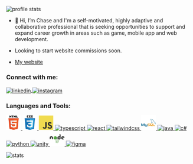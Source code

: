 <p align="left"> <img src="https://hit.yhype.me/github/profile?user_id=59696546" alt="profile stats" /> </p>

- 👋 Hi, I’m Chase and I'm a self-motivated, highly adaptive and collaborative professional that is seeking opportunities to support and expand career growth in areas such as game, mobile app and web development. 

- Looking to start website commissions soon.
- <p><a href="https://caa-v2.vercel.app/" target="_blank">My website</a></p>



 <h3 align="left">Connect with me:</h3>
<p align="left">
 <a href="https://linkedin.com/in/calbritton" target="_blank">
  <img align="center" src="https://raw.githubusercontent.com/rahuldkjain/github-profile-readme-generator/master/src/images/icons/Social/linked-in-alt.svg" alt="linkedin" height="30" width="40" />
 </a>
 <a href="https://instagram.com/caa.code" target="_blank">
  <img align="center" src="https://raw.githubusercontent.com/rahuldkjain/github-profile-readme-generator/master/src/images/icons/Social/instagram.svg" alt="instagram" height="30" width="40" />
 </a>
</p>

<h3 align="left">Languages and Tools:</h3>

<p align="left">
 <a href="https://www.w3.org/html/" target="_blank" rel="noreferrer"> 
  <img src="https://raw.githubusercontent.com/devicons/devicon/master/icons/html5/html5-original-wordmark.svg" alt="html5" width="40" height="40"/>
 </a> 
 <a href="https://www.w3schools.com/css/" target="_blank" rel="noreferrer">
  <img src="https://raw.githubusercontent.com/devicons/devicon/master/icons/css3/css3-original-wordmark.svg" alt="css3" width="40" height="40"/>
 </a> 
 <a href="https://developer.mozilla.org/en-US/docs/Web/JavaScript" target="_blank" rel="noreferrer">
  <img src="https://raw.githubusercontent.com/devicons/devicon/master/icons/javascript/javascript-original.svg" alt="javascript" width="40" height="40"/>
 </a> 
 <a href="https://developer.mozilla.org/en-US/docs/Glossary/TypeScript" target="_blank" rel="noreferrer">
  <img src="https://cdn.jsdelivr.net/gh/devicons/devicon@latest/icons/typescript/typescript-original.svg" alt="typescript" width="40" height="40"/>
 </a> 
 <a href="https://react.dev/" target="_blank" rel="noreferrer">
  <img src="https://cdn.jsdelivr.net/gh/devicons/devicon@latest/icons/react/react-original.svg" alt="react" width="40" height="40"/>
 </a> 
 <a href="https://tailwindcss.com/" target="_blank" rel="noreferrer">
  <img src="https://cdn.jsdelivr.net/gh/devicons/devicon@latest/icons/tailwindcss/tailwindcss-original.svg" alt="tailwindcss" width="40" height="40" />
 </a>
 <a href="https://www.mysql.com/" target="_blank" rel="noreferrer"> 
  <img src="https://raw.githubusercontent.com/devicons/devicon/master/icons/mysql/mysql-original-wordmark.svg" alt="mysql" width="40" height="40"/>
 </a>
 <a href="https://www.java.com" target="_blank" rel="noreferrer">
  <img src="https://cdn.jsdelivr.net/gh/devicons/devicon@latest/icons/java/java-original.svg" alt="java" width="40" height="40"/>
 </a>
 <a href="https://learn.microsoft.com/en-us/dotnet/csharp/" target="_blank" rel="noreferrer">
  <img src="https://cdn.jsdelivr.net/gh/devicons/devicon@latest/icons/csharp/csharp-original.svg" alt="c#" width="40" height="40"/>
 </a>
 <a href="https://python.org" target="_blank" rel="noreferrer"> 
  <img src="https://cdn.jsdelivr.net/gh/devicons/devicon@latest/icons/python/python-original.svg" alt="python" width="40" height="40"/>
 </a>
 <a href="https://unity.com/" target="_blank" rel="noreferrer">
  <img src="https://cdn.jsdelivr.net/gh/devicons/devicon@latest/icons/unity/unity-original.svg" alt="unity" width="40" height="40"/>
 </a>
 
 <a href="https://nodejs.org" target="_blank" rel="noreferrer"> 
  <img src="https://raw.githubusercontent.com/devicons/devicon/master/icons/nodejs/nodejs-original-wordmark.svg" alt="nodejs" width="40" height="40"/>
 </a>
 <a href="https://www.figma.com/" target="_blank" rel="noreferrer"> 
  <img src="https://www.vectorlogo.zone/logos/figma/figma-icon.svg" alt="figma" width="40" height="40"/> 
 </a> 
 
</p>



<p><img align="left" src="https://github-readme-stats.vercel.app/api/top-langs/?username=stunnas&theme=highcontrast&show_icons=true&hide_border=true&layout=compact" alt="stats" /></p>




